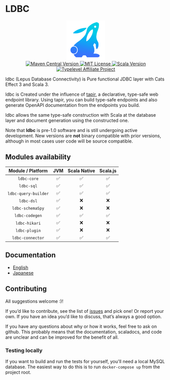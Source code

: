 # LDBC

<div align="center">
  <img alt="LDBC" src="./img/lepus_logo.png">
</div>

<div align="center">
  <a href="https://search.maven.org/artifact/io.github.takapi327/ldbc-core_3/0.3.0-beta1/jar">
    <img alt="Maven Central Version" src="https://img.shields.io/maven-central/v/io.github.takapi327/ldbc-core_3?color=blue">
  </a>
  <a href="https://en.wikipedia.org/wiki/MIT_License">
    <img alt="MIT License" src="https://img.shields.io/badge/license-MIT-green">
  </a>
  <a href="https://github.com/lampepfl/dotty">
    <img alt="Scala Version" src="https://img.shields.io/badge/scala-v3.3.x-red">
  </a>
  <a href="https://typelevel.org/projects/affiliate/">
    <img alt="Typelevel Affiliate Project" src="https://img.shields.io/badge/typelevel-affiliate%20project-FF6169.svg">
  </a>
</div>

ldbc (Lepus Database Connectivity) is Pure functional JDBC layer with Cats Effect 3 and Scala 3.

ldbc is Created under the influence of [tapir](https://github.com/softwaremill/tapir), a declarative, type-safe web endpoint library. Using tapir, you can build type-safe endpoints and also generate OpenAPI documentation from the endpoints you build.

ldbc allows the same type-safe construction with Scala at the database layer and document generation using the constructed one.

Note that **ldbc** is pre-1.0 software and is still undergoing active development. New versions are **not** binary compatible with prior versions, although in most cases user code will be source compatible.

## Modules availability

|  Module / Platform   | JVM | Scala Native | Scala.js |  
|:--------------------:|:---:|:------------:|:--------:|
|     `ldbc-core`      |  ✅  |      ✅       |    ✅     |
|      `ldbc-sql`      |  ✅  |      ✅       |    ✅     |
| `ldbc-query-builder` |  ✅  |      ✅       |    ✅     |
|      `ldbc-dsl`      |  ✅  |      ❌       |    ❌     | 
|   `ldbc-schemaSpy`   |  ✅  |      ❌       |    ❌     | 
|    `ldbc-codegen`    |  ✅  |      ✅       |    ✅     |
|    `ldbc-hikari`     |  ✅  |      ❌       |    ❌     | 
|    `ldbc-plugin`     |  ✅  |      ❌       |    ❌     | 
|   `ldbc-connector`   |  ✅  |      ✅       |    ✅     | 

## Documentation

- [English](/ldbc/en/index.html)
- [Japanese](/ldbc/ja/index.html)

## Contributing

All suggestions welcome :)!

If you’d like to contribute, see the list of [issues](https://github.com/takapi327/ldbc/issues) and pick one! Or report your own. If you have an idea you’d like to discuss, that’s always a good option.

If you have any questions about why or how it works, feel free to ask on github. This probably means that the documentation, scaladocs, and code are unclear and can be improved for the benefit of all.

### Testing locally

If you want to build and run the tests for yourself, you'll need a local MySQL database. The easiest way to do this is to run `docker-compose up` from the project root.
